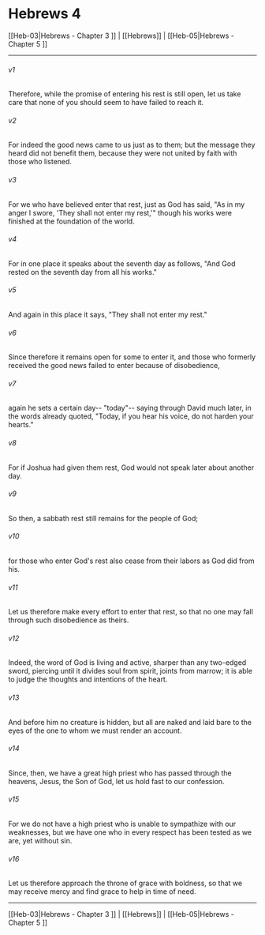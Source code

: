 # Hebrews 4

[[Heb-03|Hebrews - Chapter 3 ]] | [[Hebrews]] | [[Heb-05|Hebrews - Chapter 5 ]]
***

###### v1
Therefore, while the promise of entering his rest is still open, let us take care that none of you should seem to have failed to reach it.
###### v2
For indeed the good news came to us just as to them; but the message they heard did not benefit them, because they were not united by faith with those who listened.
###### v3
For we who have believed enter that rest, just as God has said, "As in my anger I swore, 'They shall not enter my rest,'" though his works were finished at the foundation of the world.
###### v4
For in one place it speaks about the seventh day as follows, "And God rested on the seventh day from all his works."
###### v5
And again in this place it says, "They shall not enter my rest."
###### v6
Since therefore it remains open for some to enter it, and those who formerly received the good news failed to enter because of disobedience,
###### v7
again he sets a certain day-- "today"-- saying through David much later, in the words already quoted, "Today, if you hear his voice, do not harden your hearts."
###### v8
For if Joshua had given them rest, God would not speak later about another day.
###### v9
So then, a sabbath rest still remains for the people of God;
###### v10
for those who enter God's rest also cease from their labors as God did from his.
###### v11
Let us therefore make every effort to enter that rest, so that no one may fall through such disobedience as theirs.
###### v12
Indeed, the word of God is living and active, sharper than any two-edged sword, piercing until it divides soul from spirit, joints from marrow; it is able to judge the thoughts and intentions of the heart.
###### v13
And before him no creature is hidden, but all are naked and laid bare to the eyes of the one to whom we must render an account.
###### v14
Since, then, we have a great high priest who has passed through the heavens, Jesus, the Son of God, let us hold fast to our confession.
###### v15
For we do not have a high priest who is unable to sympathize with our weaknesses, but we have one who in every respect has been tested as we are, yet without sin.
###### v16
Let us therefore approach the throne of grace with boldness, so that we may receive mercy and find grace to help in time of need.

***

[[Heb-03|Hebrews - Chapter 3 ]] | [[Hebrews]] | [[Heb-05|Hebrews - Chapter 5 ]]

